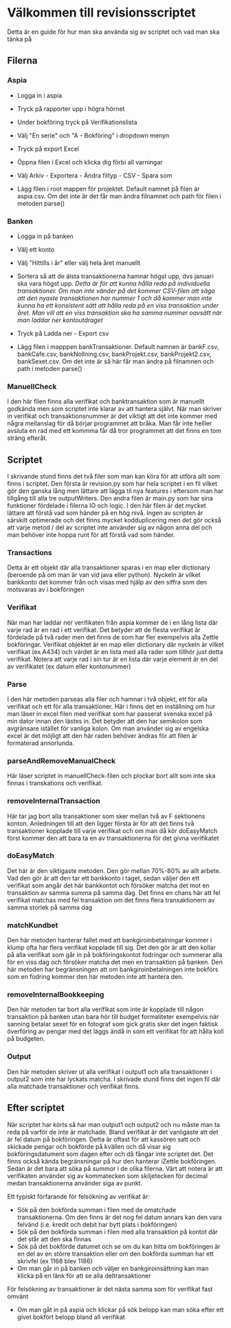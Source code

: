 # Välkommen till revisionsscriptet

Detta är en guide för hur man ska använda sig av scriptet och vad man ska tänka på

## Filerna

### Aspia

* Logga in i aspia

* Tryck på rapporter upp i högra hörnet

* Under bokföring tryck på Verifikationslista

* Välj "En serie" och "A - Bokföring" i dropdown menyn

* Tryck på export Excel

* Öppna filen i Excel och klicka dig förbi all varningar

* Välj Arkiv - Exportera - Ändra filtyp - CSV - Spara som

* Lägg filen i root mappen för projektet. Default namnet på filen är aspia.csv. Om det inte är det får man ändra filnamnet och path för filen i metoden parse()

### Banken

* Logga in på banken

* Välj ett konto

* Välj "Hittills i år" eller välj hela året manuellt

* Sortera så att de älsta transaktionerna hamnar högst upp, dvs januari ska vara högst upp. *Detta är för att kunna hålla reda på individuella transaktioner. 
Om man inte vänder på det kommer CSV-filen att säga att den nyaste transaktionen har nummer 1 och då kommer man inte kunna ha ett konsistent sätt att hålla reda
på en viss transaktion under året. Man vill att en viss transaktion ska ha samma nummer oavsätt när man laddar ner kontoutdraget*

* Tryck på Ladda ner - Export csv

* Lägg filen i mapppen bankTransaktioner. Default namnen är bankF.csv, bankCafe.csv, bankNollning.csv, bankProjekt.csv, bankProjekt2.csv, bankSexet.csv. Om det inte är så här får man ändra på filnamnen och path i metoden parse()

### ManuellCheck

I den här filen finns alla verifikat och banktransaktion som är manuellt godkända men som scriptet inte klarar av att hantera självt. När man skriver in verifikat och transaktionsnummer är det viktigt att det inte kommer med några mellanslag för då börjar programmet att bråka. Man får inte helller avsluta en rad med ett kommma får då tror programmet att det finns en tom sträng efteråt.


## Scriptet

I skrivande stund finns det två filer som man kan köra för att utföra allt som finns i scriptet. Den första är revision.py som har hela scriptet i en fil vilket gör den ganska lång men lättare att lägga til nya features i eftersom man har tillgång till alla tre outputWriters. Den andra filen är main.py som har sina funktioner fördelade i filerna IO och logic. I den här filen är det mycket lättare att förstå vad som händer på en hög nivå. Ingen av scripten är särskilt optimerade och det finns mycket kodduplicering men det gör också att varje metod / del av scriptet inte använder sig av någon anna del och man behöver inte hoppa runt för att förstå vad som händer. 

### Transactions

Detta är ett objekt där alla transaktioner sparas i en map eller dictionary (beroende på om man är van vid java eller python). Nyckeln är vilket bankkonto det kommer från och visas med hjälp av den siffra som den motsvaras av i bokföringen

### Verifikat

När man har laddar ner verifikaten från aspia kommer de i en lång lista där varje rad är en rad i ett verifikat. Det betyder att de flesta verifikat är fördelade på två rader men det finns de som har fler exempelvis alla Zettle bokföringar.
Verifikat objektet är en map eller dictionary där nyckeln är vilket verifikat (ex A434) och värdet är en lista med alla rader som tillhör just detta verifikat. Notera att varje rad i sin tur är en lista där varje element är en del av verifikatet (ex datum eller kontonummer)

### Parse

I den här metoden parseas alla filer och hamnar i två objekt, ett för alla verifikat och ett för alla transaktioner. Här i finns det en inställning om hur man läser in excel filen med verifikat som har passerat svenska excel på min dator innan den lästes in. Det betyder att den har semikolon som avgränsare istället för vanliga kolon. Om man använder sig av engelska excel är det möjligt att den här raden behöver ändras för att filen är formaterad annorlunda.

### parseAndRemoveManualCheck

Här läser scriptet in manuellCheck-filen och plockar bort allt som inte ska finnas i transkations och verifikat.

### removeInternalTransaction

Här tar jag bort alla transaktioner som sker mellan två av F sektionens konton. Anledningen till att den ligger första är för att det finns två transaktioner kopplade till varje verifikat och om man då kör doEasyMatch först kommer den att bara ta en av transaktionerna för det givna verifikatet

### doEasyMatch

Det här är den viktigaste metoden. Den gör mellan 70%-80% av allt arbete. Vad den gör är att den tar ett bankkonto i taget, sedan väljer den ett verifikat som angår det här bankkontot och försöker matcha det mot en transaktion av samma summa på samma dag. Det finns en chans här att fel verifikat matchas med fel transaktion om det finns flera transaktionern av samma storlek på samma dag

### matchKundbet

Den här metoden hanterar fallet med att bankgiroinbetalningar kommer i klump ofta har flera verifikat kopplade till sig. Det den gör är att den kollar på alla verifikat som går in på bokföringskontot fodringar och summerar alla för en viss dag och försöker matcha det men en transaktion på banken. Den här metoden har begränsningen att om bankgiroinbetalningen inte bokförs som en fodring kommer den här metoden inte att hantera den.

### removeInternalBookkeeping

Den här metoden tar bort alla verifikat som inte är kopplade till någon transaktion på banken utan bara hör till budget formaliteter exempelvis när sanning betalar sexet för en fotograf som gick gratis sker det ingen faktisk överföring av pengar med det läggs ändå in som ett verifikat för att hålla koll på budgeten.

### Output

Den här metoden skriver ut alla verifikat i output1 och alla transaktioner i output2 som inte har lyckats matcha. I skrivade stund finns det ingen fil där alla matchade transaktioner och verifikat finns.

## Efter scriptet

När scriptet har körts så har man output1 och output2 och nu måste man ta reda på varför de inte är matchade. Bland verifikat är det vanligaste att det är fel datum på bokföringen. Detta är oftast för att kassören satt och skickade pengar och bokförde på kvällen och då visar sig bokföringsdatument som dagen efter och då fångar inte scriptet det. Det finns också kända begränsningar på hur den hanterar iZettle bokföringen. Sedan är det bara att söka på summor i de olika filerna. Värt att notera är att verifikaten använder sig av kommatecken som skiljetecken för decimal medan transaktionerna använder siga av punkt. 

Ett typiskt förfarande för felsökning av verifikat är:
* Sök på den bokförda summan i filen med de omatchade transaktionerna. Om den finns är det nog fel datum annars kan den vara felvänd (i.e. kredit och debit har bytt plats i bokföringen)
* Sök på den bokförda summan i filen med alla transaktion på kontot där det står att den ska finnas
* Sök på det bokförde datumet och se om du kan hitta om bokföringen är en del av en större transaktion eller om den bokförda summan har ett skrivfel (ex 1168 blev 1186)
* Om man går in på banken och väljer en bankgiroinsättning kan man klicka på en länk för att se alla deltransaktioner

För felsökning av transaktioner är det nästa samma som för verifikat fast omvänt
* Om man gåt in på aspia och klickar på sök belopp kan man söka efter ett givet bokfört belopp bland all verifikat
